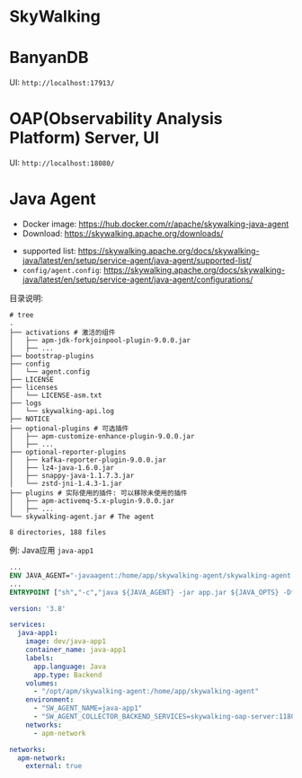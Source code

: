 # SkyWalking

# BanyanDB

UI: `http://localhost:17913/`

# OAP(Observability Analysis Platform) Server, UI

UI: `http://localhost:18080/`

# Java Agent
* Docker image: https://hub.docker.com/r/apache/skywalking-java-agent
* Download: https://skywalking.apache.org/downloads/

- supported list: https://skywalking.apache.org/docs/skywalking-java/latest/en/setup/service-agent/java-agent/supported-list/
- `config/agent.config`: https://skywalking.apache.org/docs/skywalking-java/latest/en/setup/service-agent/java-agent/configurations/

目录说明:

```shell
# tree
.
├── activations # 激活的组件
│   ├── apm-jdk-forkjoinpool-plugin-9.0.0.jar
│   ├── ...
├── bootstrap-plugins
├── config
│   └── agent.config
├── LICENSE
├── licenses
│   └── LICENSE-asm.txt
├── logs
│   └── skywalking-api.log
├── NOTICE
├── optional-plugins # 可选插件
│   ├── apm-customize-enhance-plugin-9.0.0.jar
│   ├── ...
├── optional-reporter-plugins
│   ├── kafka-reporter-plugin-9.0.0.jar
│   ├── lz4-java-1.6.0.jar
│   ├── snappy-java-1.1.7.3.jar
│   └── zstd-jni-1.4.3-1.jar
├── plugins # 实际使用的插件: 可以移除未使用的插件
│   ├── apm-activemq-5.x-plugin-9.0.0.jar
│   ├── ...
└── skywalking-agent.jar # The agent

8 directories, 188 files
```

例: Java应用 `java-app1`

```dockerfile
...
ENV JAVA_AGENT="-javaagent:/home/app/skywalking-agent/skywalking-agent.jar"
...
ENTRYPOINT ["sh","-c","java ${JAVA_AGENT} -jar app.jar ${JAVA_OPTS} -Dfile.encoding=UTF-8 -Dspring.profiles.active=dev"]
```

```yaml
version: '3.8'

services:
  java-app1:
    image: dev/java-app1
    container_name: java-app1
    labels:
      app.language: Java
      app.type: Backend
    volumes:
      - "/opt/apm/skywalking-agent:/home/app/skywalking-agent"
    environment:
      - "SW_AGENT_NAME=java-app1"
      - "SW_AGENT_COLLECTOR_BACKEND_SERVICES=skywalking-oap-server:11800"
    networks:
      - apm-network

networks:
  apm-network:
    external: true
```